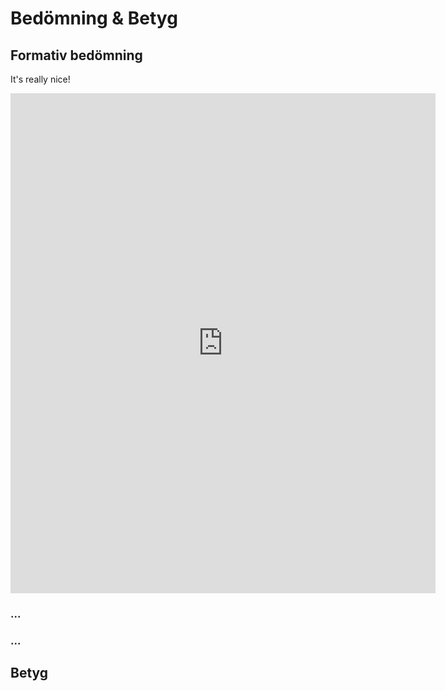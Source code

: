 # Bedömning & Betyg

## Formativ bedömning

It's really nice!

<iframe src="https://docs.google.com/forms/d/13KExITglXiOJHj7SK7WSw826-BbQrFp7chB6ty-eGi8/viewform?embedded=true" width="680" height="800" frameborder="0" marginheight="0" marginwidth="0" scrolling="no">Loading...</iframe>

### ...

### ...

## Betyg